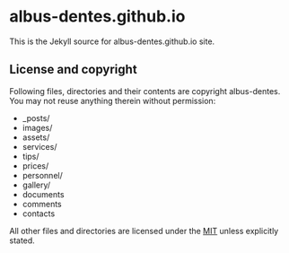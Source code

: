 # albus-dentes.github.io
This is the Jekyll source for albus-dentes.github.io site.

## License and copyright

Following files, directories and their contents are copyright albus-dentes. You may not reuse anything therein without permission:

* _posts/
* images/
* assets/
* services/
* tips/
* prices/
* personnel/
* gallery/
* documents
* comments
* contacts

All other files and directories are licensed under the [MIT](http://www.opensource.org/licenses/mit-license.php) unless explicitly stated.
